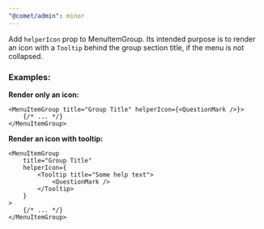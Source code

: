 ```yaml
---
"@comet/admin": minor
---
```


Add `helperIcon` prop to MenuItemGroup. Its intended purpose is to render an icon with a `Tooltip` behind the group section title, if the menu is not collapsed.

### Examples:

**Render only an icon:**

```tsx
<MenuItemGroup title="Group Title" helperIcon={<QuestionMark />}>
    {/* ... */}
</MenuItemGroup>
```

**Render an icon with tooltip:**

```tsx
<MenuItemGroup
    title="Group Title"
    helperIcon={
        <Tooltip title="Some help text">
            <QuestionMark />
        </Tooltip>
    }
>
    {/* ... */}
</MenuItemGroup>
```
